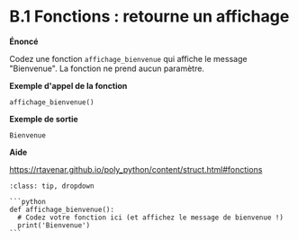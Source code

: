 # B.1 Fonctions : retourne un affichage

**Énoncé**


Codez une fonction `affichage_bienvenue` qui affiche le message "Bienvenue". La fonction ne prend aucun paramètre.


**Exemple d'appel de la fonction**


```
affichage_bienvenue()
```

**Exemple de sortie**


```
Bienvenue
```

**Aide**

https://rtavenar.github.io/poly_python/content/struct.html#fonctions

<div id="pad"></div>
            <script>Pythonpad('pad', {'id': 'B.1', 'title': 'Testez votre solution ici', 'src': 'def affichage_bienvenue():\n  # Codez votre fonction ici (et affichez le message de bienvenue !)'})</script>


````{admonition} Cliquez ici pour voir la solution
:class: tip, dropdown

```python
def affichage_bienvenue():
  # Codez votre fonction ici (et affichez le message de bienvenue !)
  print('Bienvenue')
```
````
